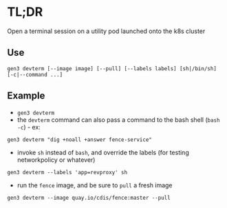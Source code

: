 # TL;DR

Open a terminal session on a utility pod launched onto the k8s cluster

## Use

```
gen3 devterm [--image image] [--pull] [--labels labels] [sh|/bin/sh] [-c|--command ...]
```

## Example


* `gen3 devterm`
* the `devterm` command can also pass a command to the bash shell (`bash -c`) - ex:
```
gen3 devterm "dig +noall +answer fence-service"
```

* invoke `sh` instead of `bash`, and override the labels (for testing networkpolicy or whatever)
```
gen3 devterm --labels 'app=revproxy' sh
```

* run the `fence` image, and be sure to `pull` a fresh image
```
gen3 devterm --image quay.io/cdis/fence:master --pull
```
